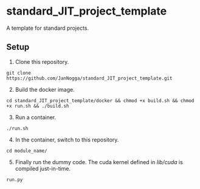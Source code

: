 # standard_JIT_project_template
A template for standard projects.

## Setup

1. Clone this repository.
```console
git clone https://github.com/JanNogga/standard_JIT_project_template.git
```
2. Build the docker image.
```console
cd standard_JIT_project_template/docker && chmod +x build.sh && chmod +x run.sh && ./build.sh
```
3. Run a container.
```console
./run.sh
```
4. In the container, switch to this repository.
```console
cd module_name/
```
5. Finally run the dummy code. The cuda kernel defined in *lib/cuda* is compiled just-in-time.
```console
run.py
```
